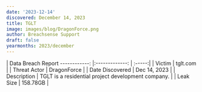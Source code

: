 ```yaml
---
date: '2023-12-14'
discovered: December 14, 2023
title: TGLT
image: images/blog/DragonForce.png
author: Breachsense Support
draft: false
yearmonths: 2023/december
---
```



| Data Breach Report
------------:     |:-------------:    | :-----:|
| Victim      | tglt.com      | 
| Threat Actor      | DragonForce      | 
| Date Discovered      | Dec 14, 2023      | 
| Description      | TGLT is a residential project development company.      | 
| Leak Size      | 158.78GB      | 


